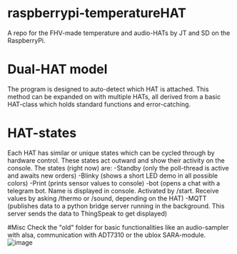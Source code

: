 # raspberrypi-temperatureHAT
A repo for the FHV-made temperature and audio-HATs by JT and SD on the RaspberryPi.

# Dual-HAT model
The program is designed to auto-detect which HAT is attached. This method can be expanded on with multiple HATs, all derived from a basic HAT-class which holds standard functions and error-catching.

# HAT-states
Each HAT has similar or unique states which can be cycled through by hardware control. These states act outward and show their activity on the console. The states (right now) are:
  -Standby (only the poll-thread is active and awaits new orders)
  -Blinky (shows a short LED demo in all possible colors)
  -Print (prints sensor values to console)
  -bot (opens a chat with a telegram bot. Name is displayed in console. Activated by /start. Receive values by asking /thermo or /sound, depending on the HAT)
  -MQTT (publishes data to a python bridge server running in the background. This server sends the data to ThingSpeak to get displayed)
 
 #Misc
 Check the "old" folder for basic functionalities like an audio-sampler with alsa, communication with ADT7310 or the ublox SARA-module. 
![image](https://user-images.githubusercontent.com/78532991/122428439-2f429680-cf92-11eb-9cb8-06ff6c601d96.png)

